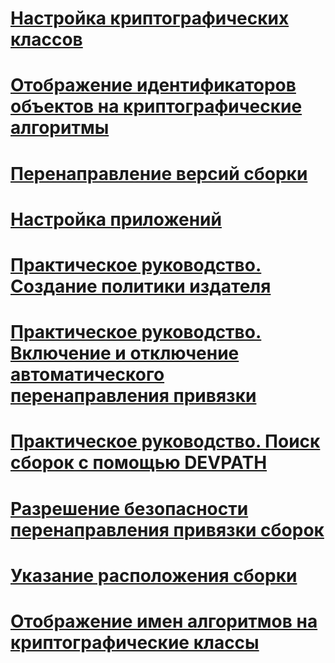 # [Настройка криптографических классов](configure-cryptography-classes.md)
# [Отображение идентификаторов объектов на криптографические алгоритмы](map-object-identifiers-to-cryptography-algorithms.md)
# [Перенаправление версий сборки](redirect-assembly-versions.md)
# [Настройка приложений](index.md)
# [Практическое руководство. Создание политики издателя](how-to-create-a-publisher-policy.md)
# [Практическое руководство. Включение и отключение автоматического перенаправления привязки](how-to-enable-and-disable-automatic-binding-redirection.md)
# [Практическое руководство. Поиск сборок с помощью DEVPATH](how-to-locate-assemblies-by-using-devpath.md)
# [Разрешение безопасности перенаправления привязки сборок](assembly-binding-redirection-security-permission.md)
# [Указание расположения сборки](specify-assembly-location.md)
# [Отображение имен алгоритмов на криптографические классы](map-algorithm-names-to-cryptography-classes.md)
